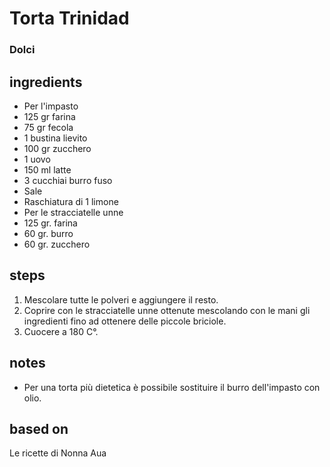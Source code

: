 



# Torta Trinidad
  
### Dolci
## ingredients
  
* Per l'impasto  
* 125 gr farina  
* 75 gr fecola  
* 1 bustina lievito   
* 100 gr zucchero  
* 1 uovo   
* 150 ml latte  
* 3 cucchiai burro fuso   
* Sale  
* Raschiatura di 1 limone  
* Per le stracciatelle unne  
* 125 gr. farina  
* 60 gr. burro  
* 60 gr. zucchero
## steps
  
1. Mescolare tutte le polveri e aggiungere il resto.  
1. Coprire con le stracciatelle unne ottenute mescolando con le mani gli ingredienti fino ad ottenere delle piccole briciole.  
1. Cuocere a 180 C°.
## notes
  
* Per una torta più dietetica è possibile sostituire il burro dell'impasto con olio.
## based on
  
Le ricette di Nonna Aua
